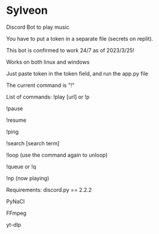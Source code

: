 # Sylveon
Discord Bot to play music

You have to put a token in a separate file (secrets on replit).

This bot is confirmed to work 24/7 as of 2023/3/25!

Works on both linux and windows

Just paste token in the token field, and run the app.py file

The current command is "!"

List of commands: 
!play [url] or !p

!pause

!resume

!ping

!search [search term]

!loop (use the command again to unloop)

!queue or !q

!np (now playing)

Requirements: 
discord.py == 2.2.2

PyNaCl

FFmpeg

yt-dlp
